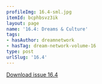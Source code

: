 ```yaml
---
profileImg: 16.4-sml.jpg
itemId: bcphbsvz3ik
layout: page
name: '16.4: Dreams & Culture'
tags:
- hasAuthor: dreamnetwork
- hasTag: dream-network-volume-16
type: post
urlSlug: '16.4'
---
```

<a href="../files/pdfs/Volume_16/16.4-Dream-Network-Vol-16-No-4.pdf" download="">Download issue 16.4</a>